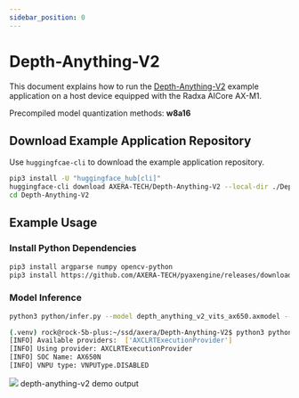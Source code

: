 ```yaml
---
sidebar_position: 0
---
```


# Depth-Anything-V2

This document explains how to run the [Depth-Anything-V2](https://depth-anything-v2.github.io/) example application on a host device equipped with the Radxa AICore AX-M1.

Precompiled model quantization methods: **w8a16**

## Download Example Application Repository

Use `huggingfcae-cli` to download the example application repository.

<NewCodeBlock tip="Host" type="Device">

```bash
pip3 install -U "huggingface_hub[cli]"
huggingface-cli download AXERA-TECH/Depth-Anything-V2 --local-dir ./Depth-Anything-V2
cd Depth-Anything-V2
```

</NewCodeBlock>

## Example Usage

### Install Python Dependencies

<NewCodeBlock tip="Host" type="Device">

```bash
pip3 install argparse numpy opencv-python
pip3 install https://github.com/AXERA-TECH/pyaxengine/releases/download/0.1.3.rc1/axengine-0.1.3-py3-none-any.whl

```

</NewCodeBlock>

### Model Inference

<NewCodeBlock tip="Host" type="Device">

```bash
python3 python/infer.py --model depth_anything_v2_vits_ax650.axmodel --img examples/demo01.jpg
```

</NewCodeBlock>

```bash
(.venv) rock@rock-5b-plus:~/ssd/axera/Depth-Anything-V2$ python3 python/infer.py --model depth_anything_v2_vits_ax650.axmodel --img examples/demo01.jpg
[INFO] Available providers:  ['AXCLRTExecutionProvider']
[INFO] Using provider: AXCLRTExecutionProvider
[INFO] SOC Name: AX650N
[INFO] VNPU type: VNPUType.DISABLED
```

<div style={{textAlign: 'center'}}>
   <img src="/en/img/aicore-ax-m1/depth-anything-v2.webp"/>
   depth-anything-v2 demo output
</div>
